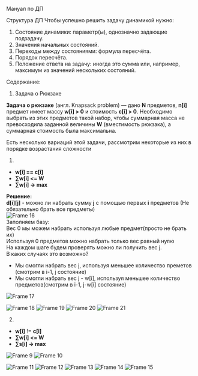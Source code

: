 Мануал по ДП

Структура ДП
Чтобы успешно решить задачу динамикой нужно:
1) Состояние динамики: параметр(ы), однозначно задающие подзадачу.
2) Значения начальных состояний.
3) Переходы между состояниями: формула пересчёта.
4) Порядок пересчёта.
5) Положение ответа на задачу: иногда это сумма или, например, максимум из значений нескольких состояний.

Содержание:
1) Задача о Рюкзаке


**Задача о рюкзаке** (англ. Knapsack problem) — дано **N** предметов, **n[i]** предмет имеет массу **w[i] > 0** и стоимость **c[i] > 0**. Необходимо выбрать из этих предметов такой набор, чтобы суммарная масса не превосходила заданной величины **W** (вместимость рюкзака), а суммарная стоимость была максимальна.

Есть несколько вариаций этой задачи, рассмотрим некоторые из них в порядке возрастания сложности  

1)
- **w[i] == c[i]**  
- **∑w[i] <= W**  
- **∑w[i] → max**  

**Решение:**  
**d[i][j]** - можно ли набрать сумму **j** с помощью первых **i** предметов (Не обязательно брать все предметы)  
![Frame 16](https://user-images.githubusercontent.com/35433764/114986024-281ce080-9e9c-11eb-9058-07ca9cac690c.png)  
Заполняем базу:  
Вес 0 мы можем набрать используя любые предмет(просто не брать их)  
Используя 0 предметов можно набрать только вес равный нулю  
На каждом шаге будем проверять можно ли получить вес j.  
В каких случаях это возможно?  
- Мы смогли набрать вес j, используя меньшее количество преметов (смотрим в i-1, j состояние)
- Мы смогли набрать вес j - w[i], используя меньшее количество предметов(смотрим в i-1, j-w[i] состояние)  

![Frame 17](https://user-images.githubusercontent.com/35433764/114986023-27844a00-9e9c-11eb-9c4b-798c18c5a815.png)  

![Frame 18](https://user-images.githubusercontent.com/35433764/114986022-27844a00-9e9c-11eb-912f-ea8e78ca861b.png)
![Frame 19](https://user-images.githubusercontent.com/35433764/114986019-26ebb380-9e9c-11eb-9a91-d94ddb3bce72.png)
![Frame 20](https://user-images.githubusercontent.com/35433764/114986018-26531d00-9e9c-11eb-8f98-6f52014f8e7b.png)
![Frame 21](https://user-images.githubusercontent.com/35433764/114986016-25ba8680-9e9c-11eb-8718-54eb8f0d45e2.png)


2.  
- **w[i]** != **c[i]**  
- **∑w[i] <= W**  
- **∑s[i] → max**  

![Frame 9](https://user-images.githubusercontent.com/35433764/114986394-9cf01a80-9e9c-11eb-8710-a75e970b0b26.png)
![Frame 10](https://user-images.githubusercontent.com/35433764/114986392-9cf01a80-9e9c-11eb-988b-6528608bc1ef.png)  

![Frame 11](https://user-images.githubusercontent.com/35433764/114986390-9c578400-9e9c-11eb-85aa-83799bdf39e8.png)
![Frame 12](https://user-images.githubusercontent.com/35433764/114986388-9c578400-9e9c-11eb-8909-c62e3d2b97ed.png)
![Frame 13](https://user-images.githubusercontent.com/35433764/114986386-9bbeed80-9e9c-11eb-898c-6e9b08b23fa0.png)
![Frame 14](https://user-images.githubusercontent.com/35433764/114986382-9b265700-9e9c-11eb-8c17-a89c11dfffae.png)
![Frame 15](https://user-images.githubusercontent.com/35433764/114986381-9a8dc080-9e9c-11eb-8af5-ac275c5061bc.png)
